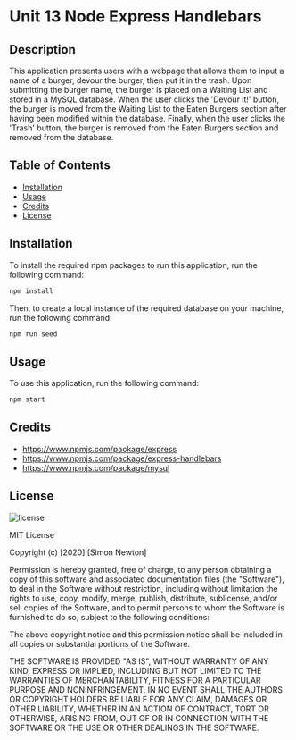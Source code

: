 # Unit 13 Node Express Handlebars

## Description

This application presents users with a webpage that allows them to input a name of a burger, devour the burger, then put it in the trash. Upon submitting the burger name, the burger is placed on a Waiting List and stored in a MySQL database. When the user clicks the 'Devour it!' button, the burger is moved from the Waiting List to the Eaten Burgers section after having been modified within the database. Finally, when the user clicks the 'Trash' button, the burger is removed from the Eaten Burgers section and removed from the database.

## Table of Contents

* [Installation](#installation)
* [Usage](#usage)
* [Credits](#credits)
* [License](#license)

## Installation

To install the required npm packages to run this application, run the following command:
```sh
npm install
```

Then, to create a local instance of the required database on your machine, run the following command:
```sh
npm run seed
```

## Usage

To use this application, run the following command:
```sh
npm start
```

## Credits

* https://www.npmjs.com/package/express
* https://www.npmjs.com/package/express-handlebars
* https://www.npmjs.com/package/mysql

## License

![license](https://img.shields.io/badge/license-MIT-green)

MIT License

Copyright (c) [2020] [Simon Newton]

Permission is hereby granted, free of charge, to any person obtaining a copy
of this software and associated documentation files (the "Software"), to deal
in the Software without restriction, including without limitation the rights
to use, copy, modify, merge, publish, distribute, sublicense, and/or sell
copies of the Software, and to permit persons to whom the Software is
furnished to do so, subject to the following conditions:

The above copyright notice and this permission notice shall be included in all
copies or substantial portions of the Software.

THE SOFTWARE IS PROVIDED "AS IS", WITHOUT WARRANTY OF ANY KIND, EXPRESS OR
IMPLIED, INCLUDING BUT NOT LIMITED TO THE WARRANTIES OF MERCHANTABILITY,
FITNESS FOR A PARTICULAR PURPOSE AND NONINFRINGEMENT. IN NO EVENT SHALL THE
AUTHORS OR COPYRIGHT HOLDERS BE LIABLE FOR ANY CLAIM, DAMAGES OR OTHER
LIABILITY, WHETHER IN AN ACTION OF CONTRACT, TORT OR OTHERWISE, ARISING FROM,
OUT OF OR IN CONNECTION WITH THE SOFTWARE OR THE USE OR OTHER DEALINGS IN THE
SOFTWARE.